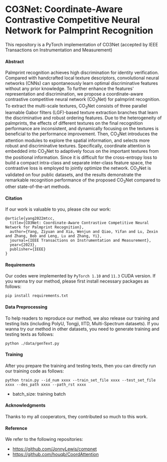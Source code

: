 # CO3Net: Coordinate-Aware Contrastive Competitive Neural Network for Palmprint Recognition

This repository is a PyTorch implementation of CO3Net (accepted by IEEE Transactions on Instrumentation and Measurement)

#### Abstract
Palmprint recognition achieves high discrimination for identity verification. Compared with handcrafted local texture descriptors, convolutional neural networks (CNNs) can spontaneously learn optimal discriminative features without any prior knowledge. To further enhance the features' representation and discrimination, we propose a coordinate-aware contrastive competitive neural network (CO$_3$Net) for palmprint recognition. To extract the multi-scale textures, CO$_3$Net consists of three parallel learnable Gabor filters (LGF)-based texture extraction branches that learn the discriminative and robust ordering features. Due to the heterogeneity of palmprints, the effects of different textures on the final recognition performance are inconsistent, and dynamically focusing on the textures is beneficial to the performance improvement. Then, CO$_3$Net introduces the attention modules to explore the spatial information, and selects more robust and discriminative textures. Specifically, coordinate attention is embedded into CO$_3$Net to adaptively focus on the important textures from the positional information. Since it is difficult for the cross-entropy loss to build a compact intra-class and separate inter-class feature space, the contrastive loss is employed to jointly optimize the network. CO$_3$Net is validated on four public datasets, and the results demonstrate the remarkable recognition performance of the proposed CO$_3$Net compared to other state-of-the-art methods.


#### Citation
If our work is valuable to you, please cite our work:
```
@article{yang2022mtcc,
  title={CO3Net: Coordinate-Aware Contrastive Competitive Neural Network for Palmprint Recognition},
  author={Yang, Ziyuan and Xia, Wenjun and Qiao, Yifan and Lu, Zexin and Zhang, Bob and Leng, Lu and Zhang, Yi},
  journal={IEEE Transactions on Instrumentation and Measurement},
  year={2023},
  publisher={IEEE}
}
```

#### Requirements
Our codes were implemented by ```PyTorch 1.10``` and ```11.3``` CUDA version. If you wanna try our method, please first install necessary packages as follows:

```
pip install requirements.txt
```

#### Data Preprocessing
To help readers to reproduce our method, we also release our training and testing lists (including PolyU, Tongji, IITD, Multi-Spectrum datasets). If you wanna try our method in other datasets, you need to generate training and testing texts as follows:

```
python ./data/genText.py
```

#### Training
After you prepare the training and testing texts, then you can directly run our training code as follows:

```
python train.py --id_num xxxx --train_set_file xxxx --test_set_file xxxx --des_path xxxx --path_rst xxxx
```

* batch_size: training batch

#### Acknowledgments
Thanks to my all cooperators, they contributed so much to this work.

#### Reference
We refer to the following repositories:
* https://github.com/JonnyLewis/compnet
* https://github.com/houqb/CoordAttention
